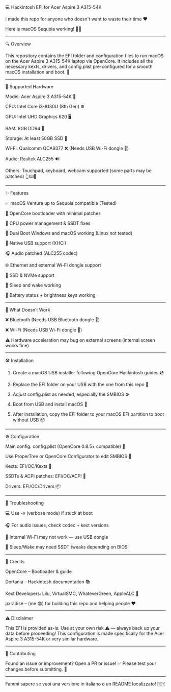 💻 Hackintosh EFI for Acer Aspire 3 A315-54K

I made this repo for anyone who doesn't want to waste their time ❤️

Here is macOS Sequoia working! 🌲🍎




---

🔍 Overview

This repository contains the EFI folder and configuration files to run macOS on the Acer Aspire 3 A315-54K laptop via OpenCore.
It includes all the necessary kexts, drivers, and config.plist pre-configured for a smooth macOS installation and boot. 🚀


---

🧩 Supported Hardware

Model: Acer Aspire 3 A315-54K 💼

CPU: Intel Core i3-8130U (8th Gen) ⚙️

GPU: Intel UHD Graphics 620 🖥️

RAM: 8GB DDR4 🧠

Storage: At least 50GB SSD 💾

Wi-Fi: Qualcomm QCA9377 ❌ (Needs USB Wi-Fi dongle 📡)

Audio: Realtek ALC255 🔊

Others: Touchpad, keyboard, webcam supported (some parts may be patched) 👆⌨️📸



---

✨ Features

✅ macOS Ventura up to Sequoia compatible (Tested)

🧰 OpenCore bootloader with minimal patches

🔋 CPU power management & SSDT fixes

🔀 Dual Boot Windows and macOS working (Linux not tested)

🔌 Native USB support (XHCI)

🎧 Audio patched (ALC255 codec)

🌐 Ethernet and external Wi-Fi dongle support

💽 SSD & NVMe support

🌙 Sleep and wake working

🔋 Battery status + brightness keys working



---

🚫 What Doesn’t Work

❌ Bluetooth (Needs USB Bluetooth dongle 🔌)

❌ Wi-Fi (Needs USB Wi-Fi dongle 📡)

⚠️ Hardware acceleration may bug on external screens (internal screen works fine)



---

🛠️ Installation

1. Create a macOS USB installer following OpenCore Hackintosh guides 💿


2. Replace the EFI folder on your USB with the one from this repo 📁


3. Adjust config.plist as needed, especially the SMBIOS ⚙️


4. Boot from USB and install macOS 🚀


5. After installation, copy the EFI folder to your macOS EFI partition to boot without USB 📦




---

⚙️ Configuration

Main config: config.plist (OpenCore 0.8.5+ compatible) 📄

Use ProperTree or OpenCore Configurator to edit SMBIOS 🔧

Kexts: EFI/OC/Kexts 🧩

SSDTs & ACPI patches: EFI/OC/ACPI 🧬

Drivers: EFI/OC/Drivers 📦



---

🧯 Troubleshooting

💻 Use -v (verbose mode) if stuck at boot

🎧 For audio issues, check codec + kext versions

📡 Internal Wi-Fi may not work — use USB dongle

🌙 Sleep/Wake may need SSDT tweaks depending on BIOS



---

🙌 Credits

OpenCore – Bootloader & guide

Dortania – Hackintosh documentation 📚

Kext Developers: Lilu, VirtualSMC, WhateverGreen, AppleALC 🔧

pxradise – (me 😎) for building this repo and helping people ❤️



---

⚠️ Disclaimer

This EFI is provided as-is.
Use at your own risk ⚠️ — always back up your data before proceeding!
This configuration is made specifically for the Acer Aspire 3 A315-54K or very similar hardware.


---

🤝 Contributing

Found an issue or improvement?
Open a PR or issue! ✅
Please test your changes before submitting. 🧪


---

Fammi sapere se vuoi una versione in italiano o un README localizzato! 🇮🇹

